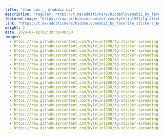 ```yaml
---
title: "𝗓𝗁𝖺𝗈 𝗅𝗎𝗌𝗂 ,, @nabibp εïз"
description: "regular: https://t.me/addstickers/hiddenlovenabi1_by_favorite_stickers_bot"
featured_image: "https://raw.githubusercontent.com/kylelin1998/tg-sticker-spreading-worldwide-images/main/img/080fb546-e7c7-45ca-8119-e9e51fe2f79f.jpg"
link: "https://t.me/addstickers/hiddenlovenabi1_by_favorite_stickers_bot"
weight: 3
date: 2024-07-02T08:20:30+08:00
images:
  - https://raw.githubusercontent.com/kylelin1998/tg-sticker-spreading-worldwide-images/main/img/080fb546-e7c7-45ca-8119-e9e51fe2f79f.jpg
  - https://raw.githubusercontent.com/kylelin1998/tg-sticker-spreading-worldwide-images/main/img/dd5bac93-8267-4eef-be5a-7236ff1c4d71.jpg
  - https://raw.githubusercontent.com/kylelin1998/tg-sticker-spreading-worldwide-images/main/img/3cd666a2-650d-4015-a1eb-aea3145b75ad.jpg
  - https://raw.githubusercontent.com/kylelin1998/tg-sticker-spreading-worldwide-images/main/img/8c205b69-b315-42d1-bb6e-fd83bab95099.jpg
  - https://raw.githubusercontent.com/kylelin1998/tg-sticker-spreading-worldwide-images/main/img/79056c12-2eac-4e45-88a8-876e45dd44c4.jpg
  - https://raw.githubusercontent.com/kylelin1998/tg-sticker-spreading-worldwide-images/main/img/7d3375ea-dfa2-4388-b64b-e52f3d6335c5.jpg
  - https://raw.githubusercontent.com/kylelin1998/tg-sticker-spreading-worldwide-images/main/img/92cb6a1c-0386-493f-b64d-01ba458a4454.jpg
  - https://raw.githubusercontent.com/kylelin1998/tg-sticker-spreading-worldwide-images/main/img/1812808e-fed7-4f28-82f2-632ffea7d123.jpg
  - https://raw.githubusercontent.com/kylelin1998/tg-sticker-spreading-worldwide-images/main/img/da37dcbe-20ff-4f47-b156-cb07d268768e.jpg
  - https://raw.githubusercontent.com/kylelin1998/tg-sticker-spreading-worldwide-images/main/img/d2f685e4-8871-4eb7-a0cf-0806a9837854.jpg
  - https://raw.githubusercontent.com/kylelin1998/tg-sticker-spreading-worldwide-images/main/img/b8e7a068-fb70-4f6f-a0ae-a422bd8e1c56.jpg
  - https://raw.githubusercontent.com/kylelin1998/tg-sticker-spreading-worldwide-images/main/img/7ca50a1c-89bb-452a-bc91-3984edc44b9c.jpg
  - https://raw.githubusercontent.com/kylelin1998/tg-sticker-spreading-worldwide-images/main/img/9995916e-79c3-4f1a-8e48-5550c433de79.jpg
  - https://raw.githubusercontent.com/kylelin1998/tg-sticker-spreading-worldwide-images/main/img/7d0d39e8-2779-403b-91ba-c40e2452b409.jpg
  - https://raw.githubusercontent.com/kylelin1998/tg-sticker-spreading-worldwide-images/main/img/9d4646d1-7023-4d76-a61d-e74896106c6c.jpg
  - https://raw.githubusercontent.com/kylelin1998/tg-sticker-spreading-worldwide-images/main/img/3cd09593-ab09-47cc-8475-424f11d9cbe3.jpg
  - https://raw.githubusercontent.com/kylelin1998/tg-sticker-spreading-worldwide-images/main/img/4ab0ce56-c7d1-4bb5-bee6-648fc0f77b38.jpg
  - https://raw.githubusercontent.com/kylelin1998/tg-sticker-spreading-worldwide-images/main/img/4ca1757a-1c12-48d2-98c8-8a30d166a5b8.jpg
  - https://raw.githubusercontent.com/kylelin1998/tg-sticker-spreading-worldwide-images/main/img/6da16f89-e4ac-4589-a993-043e23046f1f.jpg
  - https://raw.githubusercontent.com/kylelin1998/tg-sticker-spreading-worldwide-images/main/img/a9963adc-fc9c-4850-b1f8-b3a4af44da72.jpg
---
```

